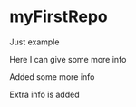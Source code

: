 # myFirstRepo
Just example

Here I can give some more info

Added some more info

Extra info is added